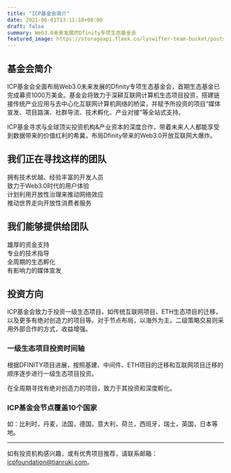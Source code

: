 ```yaml
---
title: "ICP基金会简介"
date: 2021-06-01T13:11:18+08:00
draft: false
summary: Web3.0未来发展的Dfinity专项生态基金会
featured_image: https://storageapi.fleek.co/lyswifter-team-bucket/posts/ICP-Foundation.jpg
---
```




## 基金会简介

ICP基金会全面布局Web3.0未来发展的Dfinity专项生态基金会，首期生态基金已完成募资1000万美金。基金会将致力于深耕互联网计算机生态项目投资，搭建链接传统产业应用与去中心化互联网计算机网络的桥梁，并赋予所投资的项目“媒体宣发、项目路演、社群导流、技术孵化、产业对接”等全站式支持。  

ICP基金寻求与全球顶尖投资机构&产业资本的深度合作，带着未来人人都能享受到数据带来的价值红利的希冀，布局Dfinity带来的Web3.0开放互联网大爆炸。


## 我们正在寻找这样的团队

拥有技术优越、经验丰富的开发人员  
致力于Web3.0时代的用户体验  
计划利用开放性治理来推动网络效应  
推动世界走向开放性消费者服务  



## 我们能够提供给团队

雄厚的资金支持  
专业的技术指导  
全周期的生态孵化  
有影响力的媒体宣发    


## 投资方向

ICP基金会致力于投资一级生态项目，如传统互联网项目、ETH生态项目的迁移，以及更多有绝对创造力的项目等。对于节点布局，以海外为主。二级策略交易则采用外部合作的方式，收益增强。  

### 一级生态项目投资时间轴  

根据DFINITY项目进展，按照基建、中间件、ETH项目的迁移和互联网项目迁移的顺序逐步进行一级生态项目投资。

在全周期寻找有绝对创造力的项目，致力于其投资和深度孵化。  


### ICP基金会节点覆盖10个国家

如：比利时，丹麦，法国，德国，意大利，荷兰，西班牙，瑞士，英国，日本等地。



---

如有投资机构感兴趣，或有优秀项目推荐，请联系邮箱：icpfoundation@tianrukj.com。
